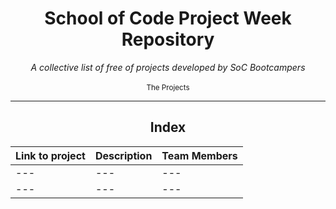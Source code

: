 <div align="center">
    <h1>School of Code Project Week Repository</h1>
    <i>A collective list of free of projects developed by SoC Bootcampers</i>
</div>

<br />



<div align="center">
    <sub>The Projects</sub>
    <br />

---

## Index

Link to project | Description | Team Members|
|---|---|---|
|---|---|---|
|---|---|---|